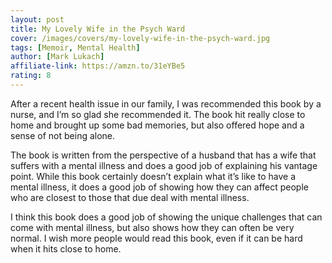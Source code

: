 ```yaml
---
layout: post
title: My Lovely Wife in the Psych Ward
cover: /images/covers/my-lovely-wife-in-the-psych-ward.jpg
tags: [Memoir, Mental Health]
author: [Mark Lukach]
affiliate-link: https://amzn.to/31eYBe5
rating: 8
---
```


After a recent health issue in our family, I was recommended this book by a nurse, and I’m so glad she recommended it. The book hit really close to home and brought up some bad memories, but also offered hope and a sense of not being alone.

The book is written from the perspective of a husband that has a wife that suffers with a mental illness and does a good job of explaining his vantage point. While this book certainly doesn’t explain what it’s like to have a mental illness, it does a good job of showing how they can affect people who are closest to those that due deal with mental illness.

I think this book does a good job of showing the unique challenges that can come with mental illness, but also shows how they can often be very normal. I wish more people would read this book, even if it can be hard when it hits close to home.